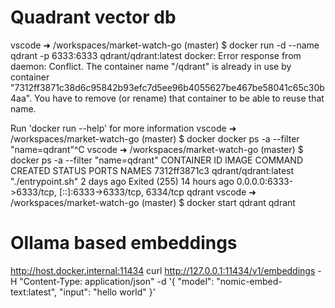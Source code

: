 # Quadrant vector db

vscode ➜ /workspaces/market-watch-go (master) $ docker run -d   --name qdrant   -p 6333:6333   qdrant/qdrant:latest
docker: Error response from daemon: Conflict. The container name "/qdrant" is already in use by container "7312ff3871c38d6c95842b93efc7d5ee96b4055627be467be58041c65c30b4aa". You have to remove (or rename) that container to be able to reuse that name.

Run 'docker run --help' for more information
vscode ➜ /workspaces/market-watch-go (master) $ docker docker ps -a --filter "name=qdrant"^C
vscode ➜ /workspaces/market-watch-go (master) $ docker ps -a --filter "name=qdrant"
CONTAINER ID   IMAGE                  COMMAND             CREATED      STATUS                      PORTS                                                   NAMES
7312ff3871c3   qdrant/qdrant:latest   "./entrypoint.sh"   2 days ago   Exited (255) 14 hours ago   0.0.0.0:6333->6333/tcp, [::]:6333->6333/tcp, 6334/tcp   qdrant
vscode ➜ /workspaces/market-watch-go (master) $ docker start qdrant
qdrant


# Ollama based embeddings

http://host.docker.internal:11434
curl http://127.0.0.1:11434/v1/embeddings   -H "Content-Type: application/json"   -d '{
    "model": "nomic-embed-text:latest",
    "input": "hello world"
  }'

